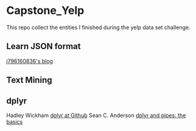 # Capstone_Yelp
This repo collect the entities I finished during the yelp data set challenge.

## Learn JSON format

[j796160836's blog](http://j796160836.pixnet.net/blog/post/30530326-%E7%9E%AD%E8%A7%A3json%E6%A0%BC%E5%BC%8F)


## Text Mining



## dplyr
Hadley Wickham [dplyr at Github](https://github.com/hadley/dplyr)
Sean C. Anderson [dplyr and pipes: the basics](http://seananderson.ca/2014/09/13/dplyr-intro.html)

